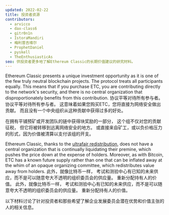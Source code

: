 ```yaml
---
updated: 2022-02-22
title: 投资者资源
contributors:
  - arvicco
  - dax-class6
  - gitr0n1n
  - IstoraMandiri
  - 梅利普吉维尔
  - ProphetDaniel
  - pyskell
  - TheEnthusiasticAs
seo: 供投资者更多地了解Ethereum Classic的长期价值建议的研究材料。
---
```


Ethereum Classic presents a unique investment opportunity as it is one of the few truly neutral blockchain projects. The protocol treats all participants equally. This means that if you purchase ETC, you are contributing directly to the network's security, and there is no central organization that disproportionately benefits from this contribution. 协议平等对待所有参与者。 协议平等对待所有参与者。 这意味着如果您购买ETC，您将直接为网络安全做出贡献。 而且没有一个中央组织从这种贡献中获得过多的好处。

在拥有平铺预矿或开发团队的链中获得块奖励的一部分， 这个组不仅对您的贡献征税， 但它将被转移到远离网络安全的地方。 或直接来自矿工，或以负价格压力的形式，因为价值被清算以支付该组的开支。

Ethereum Classic, thanks to the [ultrafair redistribution](/why-classic/genesis#free-money-and-the-ultrafair-redistribution), does not have a central organization that is continually liquidating their premine, which pushes the price down at the expense of holders. Moreover, as with Bitcoin, ETC has a known future supply rather than one that can be inflated away at the whim of an opaque organizing committee, which redistributes value away from holders. 此外，就像比特币一样， 考试和测验中心有已知的未来供应，而不是可以随意夸大不透明的组织委员会的供应量。 重新分配持有人的价值。 此外，就像比特币一样， 考试和测验中心有已知的未来供应，而不是可以随意夸大不透明的组织委员会的供应量。 重新分配持有人的价值。

以下材料讨论了针对投资者和那些希望了解企业发展委员会潜在优势和价值主张的人的相关信息。